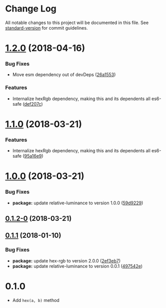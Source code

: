 # Change Log

All notable changes to this project will be documented in this file. See [standard-version](https://github.com/conventional-changelog/standard-version) for commit guidelines.

<a name="1.2.0"></a>
# [1.2.0](https://github.com/tmcw/wcag-contrast/compare/v1.0.0...v1.2.0) (2018-04-16)


### Bug Fixes

* Move esm dependency out of devDeps ([26a1553](https://github.com/tmcw/wcag-contrast/commit/26a1553))


### Features

* Internalize hexRgb dependency, making this and its dependents all es6-safe ([def207c](https://github.com/tmcw/wcag-contrast/commit/def207c))



<a name="1.1.0"></a>
# [1.1.0](https://github.com/tmcw/wcag-contrast/compare/v1.0.0...v1.1.0) (2018-03-21)


### Features

* Internalize hexRgb dependency, making this and its dependents all es6-safe ([95a16e9](https://github.com/tmcw/wcag-contrast/commit/95a16e9))



<a name="1.0.0"></a>
# [1.0.0](https://github.com/tmcw/wcag-contrast/compare/v0.1.1...v1.0.0) (2018-03-21)


### Bug Fixes

* **package:** update relative-luminance to version 1.0.0 ([59d9229](https://github.com/tmcw/wcag-contrast/commit/59d9229))



<a name="0.1.2-0"></a>
## [0.1.2-0](https://github.com/tmcw/wcag-contrast/compare/v0.1.1...v0.1.2-0) (2018-03-21)



<a name="0.1.1"></a>
## [0.1.1](https://github.com/tmcw/wcag-contrast/compare/v0.1.0...v0.1.1) (2018-01-10)


### Bug Fixes

* **package:** update hex-rgb to version 2.0.0 ([2ef3eb7](https://github.com/tmcw/wcag-contrast/commit/2ef3eb7))
* **package:** update relative-luminance to version 0.0.1 ([497542e](https://github.com/tmcw/wcag-contrast/commit/497542e))



# 0.1.0

* Add `hex(a, b)` method
